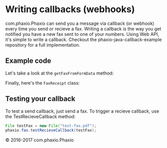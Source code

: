 # Writing callbacks (webhooks)

com.phaxio.Phaxio can send you a message via callback (or webhook) every time you send or recieve a fax.
Writing a callback is the way you get notified you have a new fax sent to one of your numbers.
Using Web API, it's simple to write a callback. Checkout the phaxio-java-callback-example repository for
a full implementation.

## Example code

Let's take a look at the `getFaxFromFormData` method:



Finally, here's the `FaxReceipt` class:


## Testing your callback

To test a send callback, just send a fax. To trigger a recieve callback, use the TestRecieveCallback method:

```Java
File testFax = new File("test-fax.pdf");
phaxio.fax.testRecieveCallback(testFax);
```

&copy; 2016-2017 com.phaxio.Phaxio